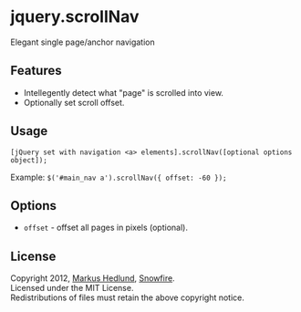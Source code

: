 jquery.scrollNav
================

Elegant single page/anchor navigation


## Features

- Intellegently detect what "page" is scrolled into view.
- Optionally set scroll offset.


## Usage

	[jQuery set with navigation <a> elements].scrollNav([optional options object]);

Example: `$('#main_nav a').scrollNav({ offset: -60 });`


## Options

- `offset` - offset all pages in pixels (optional).


## License

Copyright 2012, [Markus Hedlund](http://markushedlund.com), [Snowfire](http://snowfireit.com).  
Licensed under the MIT License.  
Redistributions of files must retain the above copyright notice.